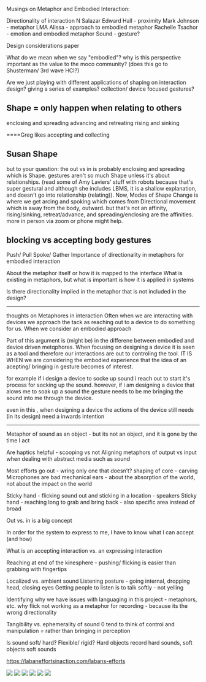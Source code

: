 Musings on Metaphor and Embodied Interaction:

Directionality of interaction
N Salazar
Edward Hall - proximity
Mark Johnson - metaphor
LMA
Alissa - approach to embodied metaphor
Rachelle Tsachor - emotion and embodied metaphor
Sound - gesture?

Design considerations paper

What do we mean when we say "embodied"? why is this perspective important as the value to the moco community? (does this go to Shusterman/ 3rd wave HCI?)

Are we just playing with different applications of shaping on interaction design? giving a series of examples? collection/ device focused gestures?

Shape = only happen when relating to others 
------------
enclosing and spreading
advancing and retreating
rising and sinking

====Greg likes accepting and collecting

Susan Shape
------------
but to your question: the out vs in is probably enclosing and spreading which is Shape. gestures aren't so much Shape unless it's about relationships. (read some of Amy Laviers' stuff with robots because that's super gestural and although she  includes LBMS, it is a shallow explanation, and doesn't go into relationship (relating)). Now, Modes of Shape Change is where we get arcing and spoking which comes from Directional movement which is away from the body, outward. but that's not an affinity, rising/sinking, retreat/advance, and spreading/enclosing are the affinities. more in person via zoom or phone might help.

blocking vs accepting body gestures
-----------------------
Push/ Pull
Spoke/ Gather
Importance of directionality in metaphors for embodied interaction 

About the metaphor itself or how it is mapped to the interface
What is existing in metaphors, but what is important is how it is applied in systems

Is there directionality implied in the metaphor that is not included in the design?

---------------------------
thoughts on Metaphores in interaction
Often when we are interacting with devices we approach the tack as reaching out to a device to do something for us. When we consider an embodied approach

Part of this argument is (might be) in the differene between  embodied and device driven metqphores. When focusing on designing a device it is seen as a tool and therefore our interactions are out to controling the tool. 
IT IS WHEN we are considering the embodied experience that the idea of  an acepting/ bringing in gesture becomes of interest. 

for example if i design a device to socke up sound i reach out to start it's process for socking up the sound. however, if i am designing a device that alows me to soak up a sound the gesture needs to be me bringing the sound into me through the device.


even in this , when designing a device the actions of the device still needs (in its design) need a inwards intention

_______________________________


Metaphor of sound as an object - but its not an object, and it is gone by the time I act

Are haptics helpful - scooping vs not
Aligning metaphors of output vs input when dealing with abstract media such as sound

Most efforts go out - wring only one that doesn’t? shaping of core - carving
Microphones are bad mechanical ears - about the absorption of the world, not about the impact on the world

Sticky hand - flicking sound out and sticking in a location - speakers
Sticky hand - reaching long to grab and bring back - also specific area instead of broad

Out vs. in is a big concept

In order for the system to express to me, I have to know what I can accept (and how)

What is an accepting interaction vs. an expressing interaction

Reaching at end of the kinesphere - pushing/ flicking is easier than grabbing with fingertips

Localized vs. ambient sound
Listening posture - going internal, dropping head, closing eyes
Getting people to listen is to talk softly - not yelling

Identifying why we have issues with languaging in this project - metaphors, etc. why flick not working as a metaphor for recording - because its the wrong directionality

Tangibility vs. ephemerality of sound 0 tend to think of control and manipulation = rather than bringing in perception

Is sound soft/ hard? Flexible/ rigid?  Hard objects record hard sounds, soft objects soft sounds

https://labaneffortsinaction.com/labans-efforts

<img src="https://i.pinimg.com/236x/74/bf/08/74bf084dc64628d592a704d3cc3a1393--dance-studio-sacred-geometry.jpg">
<img src="https://i.pinimg.com/236x/e2/ba/c1/e2bac1417d22c4a417f3a12c1bd4d6a2--information-body-image.jpg">
<img src="http://my.ilstu.edu/~kacarl1/1.jpg">
<img src="http://my.ilstu.edu/~kacarl1/2.jpg">
<img src="http://my.ilstu.edu/~kacarl1/3.jpg">
<img src="http://my.ilstu.edu/~kacarl1/4.jpg">
